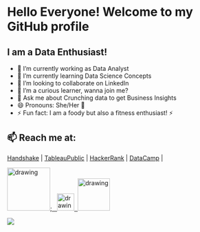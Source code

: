 # Hello Everyone! Welcome to my GitHub profile 
## I am a Data Enthusiast!
- 🔭 I’m currently working as Data Analyst
- 🌱 I’m currently learning Data Science Concepts
- 👯 I’m looking to collaborate on LinkedIn
- 🤔 I’m a curious learner, wanna join me?
- 💬 Ask me about Crunching data to get Business Insights
- 😄 Pronouns: She/Her 👋
- ⚡ Fun fact: I am a foody but also a fitness enthusiast! ⚡
## 📫 Reach me at:
[Handshake](https://tacomauw.joinhandshake.com/stu/users/32019953) |
  [TableauPublic](https://public.tableau.com/app/profile/shephali.jain#!/?newProfile=&activeTab=0) |
  [HackerRank](https://www.hackerrank.com/sheff_jain) |
  [DataCamp](https://www.datacamp.com/profile/jainshep) |
  
  
<a href="https://www.linkedin.com/in/shephali-jain/"><img src="https://res.cloudinary.com/dderf3c2e/image/upload/v1608791787/Linkedin-Logo_zz8n0r.png" alt="drawing" width="100"/>;&nbsp;&nbsp;&nbsp;<a href="https://twitter.com/sheffjain2"><img src="https://res.cloudinary.com/dderf3c2e/image/upload/v1608791787/image_ibyytk.png" alt="drawing" width="40"/>&nbsp;&nbsp;<a href="https://www.kaggle.com/jainshep"><img src="https://res.cloudinary.com/dderf3c2e/image/upload/v1608791787/Kaggle_logo_qgcb8c.png" alt="drawing" width="75"/>
  

<img src="https://github-readme-stats.vercel.app/api?username=ShephaliJain&&show_icons=true&title_color=ffffff&icon_color=bb2acf&text_color=daf7dc&bg_color=151515">
